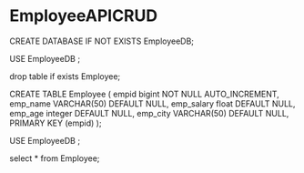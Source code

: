 # EmployeeAPICRUD

CREATE DATABASE IF NOT EXISTS EmployeeDB;

USE EmployeeDB ;

drop table if exists Employee;

CREATE TABLE Employee ( empid bigint NOT NULL AUTO_INCREMENT, emp_name VARCHAR(50) DEFAULT NULL, emp_salary float DEFAULT NULL, emp_age integer DEFAULT NULL, emp_city VARCHAR(50) DEFAULT NULL, PRIMARY KEY (empid) );

USE EmployeeDB ;

select * from Employee;
